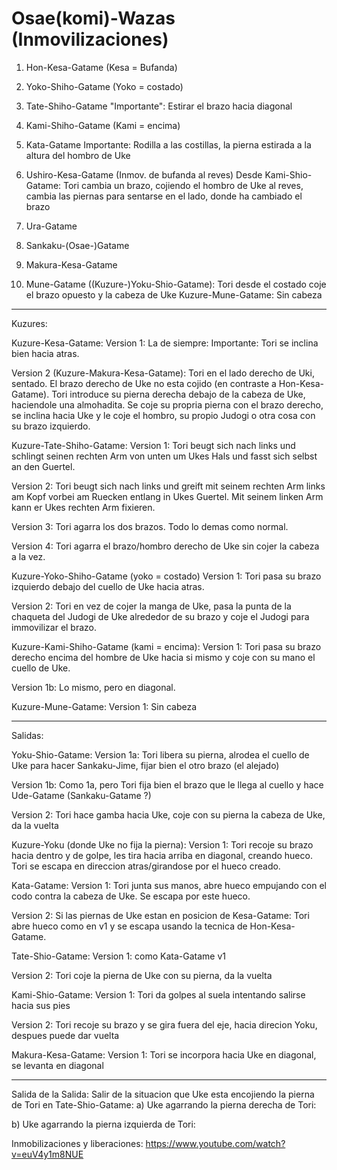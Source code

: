 # Osae(komi)-Wazas (Inmovilizaciones)

1. Hon-Kesa-Gatame (Kesa = Bufanda)

2. Yoko-Shiho-Gatame (Yoko = costado)

3. Tate-Shiho-Gatame
"Importante": Estirar el brazo hacia diagonal 

4. Kami-Shiho-Gatame (Kami = encima)

5. Kata-Gatame
Importante: Rodilla a las costillas, la pierna estirada a la altura del hombro de Uke


6. Ushiro-Kesa-Gatame (Inmov. de bufanda al reves)
Desde Kami-Shio-Gatame: Tori cambia un brazo, cojiendo el hombro de Uke al reves, cambia las piernas para sentarse en el lado, donde ha cambiado el brazo

7. Ura-Gatame

8. Sankaku-(Osae-)Gatame

9. Makura-Kesa-Gatame

10. Mune-Gatame ((Kuzure-)Yoku-Shio-Gatame):
Tori desde el costado coje el brazo opuesto y la cabeza de Uke
Kuzure-Mune-Gatame: Sin cabeza


---
Kuzures:

Kuzure-Kesa-Gatame:
Version 1:
La de siempre: Importante: Tori se inclina bien hacia atras.

Version 2 (Kuzure-Makura-Kesa-Gatame):
Tori en el lado derecho de Uki, sentado. El brazo derecho de Uke no esta cojido (en contraste a Hon-Kesa-Gatame). Tori introduce su pierna derecha debajo de la cabeza de Uke, haciendole una almohadita. Se coje su propria pierna con el brazo derecho, se inclina hacia Uke y le coje el hombro, su propio Judogi o otra cosa con su brazo izquierdo.



Kuzure-Tate-Shiho-Gatame:
Version 1:
Tori beugt sich nach links und schlingt seinen rechten Arm von unten um Ukes Hals und fasst sich selbst an den Guertel.

Version 2:
Tori beugt sich nach links und greift mit seinem rechten Arm links am Kopf vorbei am Ruecken entlang in Ukes Guertel. Mit seinem linken Arm kann er Ukes rechten Arm fixieren.

Version 3:
Tori agarra los dos brazos. Todo lo demas como normal.

Version 4:
Tori agarra el brazo/hombro derecho de Uke sin cojer la cabeza a la vez.


Kuzure-Yoko-Shiho-Gatame (yoko = costado)
Version 1:
Tori pasa su brazo izquierdo debajo del cuello de Uke hacia atras.

Version 2:
Tori en vez de cojer la manga de Uke, pasa la punta de la chaqueta del Judogi de Uke alrededor de su brazo y coje el Judogi para immovilizar el brazo.


Kuzure-Kami-Shiho-Gatame (kami = encima):
Version 1: 
Tori pasa su brazo derecho encima del hombre de Uke hacia si mismo y coje con su mano el cuello de Uke.

Version 1b: 
Lo mismo, pero en diagonal.

Kuzure-Mune-Gatame:
Version 1: 
Sin cabeza

---
Salidas:

Yoku-Shio-Gatame:
Version 1a: 
Tori libera su pierna, alrodea el cuello de Uke para hacer Sankaku-Jime, fijar bien el otro brazo (el alejado)

Version 1b: 
Como 1a, pero Tori fija bien el brazo que le llega al cuello y hace Ude-Gatame (Sankaku-Gatame ?)

Version 2: 
Tori hace gamba hacia Uke, coje con su pierna la cabeza de Uke, da la vuelta


Kuzure-Yoku (donde Uke no fija la pierna):
Version 1:
Tori recoje su brazo hacia dentro y de golpe, les tira hacia arriba en diagonal, creando hueco. Tori se escapa en direccion atras/girandose por el hueco creado.


Kata-Gatame:
Version 1:
Tori junta sus manos, abre hueco empujando con el codo contra la cabeza de Uke. Se escapa por este hueco.

Version 2: 
Si las piernas de Uke estan en posicion de Kesa-Gatame: Tori abre hueco como en v1 y se escapa usando la tecnica de Hon-Kesa-Gatame.


Tate-Shio-Gatame:
Version 1:
como Kata-Gatame v1

Version 2:
Tori coje la pierna de Uke con su pierna, da la vuelta


Kami-Shio-Gatame:
Version 1: 
Tori da golpes al suela intentando salirse hacia sus pies

Version 2:
Tori recoje su brazo y se gira fuera del eje, hacia direcion Yoku, despues puede dar vuelta


Makura-Kesa-Gatame:
Version 1:
Tori se incorpora hacia Uke en diagonal, se levanta en diagonal



---
Salida de la Salida:
Salir de la situacion que Uke esta encojiendo la pierna de Tori en Tate-Shio-Gatame:
a) Uke agarrando la pierna derecha de Tori:

b) Uke agarrando la pierna izquierda de Tori:

Inmobilizaciones y liberaciones:
https://www.youtube.com/watch?v=euV4y1m8NUE
